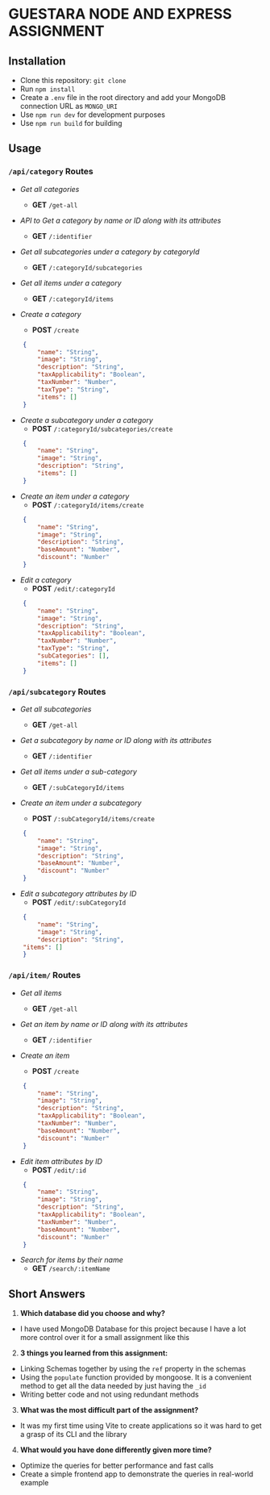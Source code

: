 # GUESTARA NODE AND EXPRESS ASSIGNMENT

## Installation

- Clone this repository: `git clone`
- Run `npm install`
- Create a `.env` file in the root directory and add your MongoDB connection URL as `MONGO_URI`
- Use `npm run dev` for development purposes
- Use `npm run build` for building

## Usage

### `/api/category` Routes

- *Get all categories*
  -  **GET**  `/get-all` 

- *API to Get a category by name or ID along with its attributes*
  -  **GET**  `/:identifier`

- *Get all subcategories under a category by categoryId*
  -  **GET**  `/:categoryId/subcategories`

- *Get all items under a category*
  -  **GET**  `/:categoryId/items`

- *Create a category*
  -  **POST**  `/create`
```JSON
	{
		"name": "String",
		"image": "String",
		"description": "String",
		"taxApplicability": "Boolean",
		"taxNumber": "Number",
		"taxType": "String",
		"items": []
	}
```

- *Create a subcategory under a category*
  -  **POST**  `/:categoryId/subcategories/create`
```JSON
	{
		"name": "String",
		"image": "String",
		"description": "String",
		"items": []
	}
```
  
- *Create an item under a category*
  -  **POST**  `/:categoryId/items/create`
```JSON
	{
		"name": "String",
		"image": "String",
		"description": "String",
		"baseAmount": "Number",
		"discount": "Number"
	}
```
  
- *Edit a category*
  -  **POST**  `/edit/:categoryId`
```JSON
	{
		"name": "String",
		"image": "String",
		"description": "String",
		"taxApplicability": "Boolean",
		"taxNumber": "Number",
		"taxType": "String",
		"subCategories": [],
		"items": []
	}
```
  
### `/api/subcategory` Routes

- *Get all subcategories*
  -  **GET**  `/get-all`
  
- *Get a subcategory by name or ID along with its attributes*
  -  **GET**  `/:identifier`

- *Get all items under a sub-category*
  -  **GET**  `/:subCategoryId/items`

- *Create an item under a subcategory*
  -  **POST**  `/:subCategoryId/items/create`
```JSON
	{
		"name": "String",
		"image": "String",
		"description": "String",
		"baseAmount": "Number",
		"discount": "Number"
	}
```
  
- *Edit a subcategory attributes by ID*
  -  **POST**  `/edit/:subCategoryId`
```JSON
	{
		"name": "String",
		"image": "String",
		"description": "String",
    "items": []
	}
```

### `/api/item/` Routes

- *Get all items*
  -  **GET**  `/get-all`

- *Get an item by name or ID along with its attributes*
  -  **GET**  `/:identifier`

- *Create an item*
  -  **POST**  `/create`
```JSON
	{
		"name": "String",
		"image": "String",
		"description": "String",
		"taxApplicability": "Boolean",
		"taxNumber": "Number",
		"baseAmount": "Number",
		"discount": "Number"
	}
```

- *Edit item attributes by ID*
  -  **POST**  `/edit/:id`
```JSON
	{
		"name": "String",
		"image": "String",
		"description": "String",
		"taxApplicability": "Boolean",
		"taxNumber": "Number",
		"baseAmount": "Number",
		"discount": "Number"
	}
```

- *Search for items by their name*
  -  **GET**  `/search/:itemName`

## Short Answers

1.  **Which database did you choose and why?**
  - I have used MongoDB Database for this project because I have a lot more control over it for a small assignment like this

2.  **3 things you learned from this assignment:**
  - Linking Schemas together by using the `ref` property in the schemas
  - Using the `populate` function provided by mongoose. It is a convenient method to get all the data needed by just having the `_id`
  - Writing better code and not using redundant methods

3.  **What was the most difficult part of the assignment?**
  - It was my first time using Vite to create applications so it was hard to get a grasp of its CLI and the library

4.  **What would you have done differently given more time?**
  - Optimize the queries for better performance and fast calls
  - Create a simple frontend app to demonstrate the queries in real-world example
